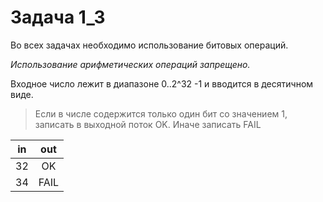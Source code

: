 # Задача 1_3
Во всех задачах необходимо использование битовых операций. 

*Использование арифметических операций запрещено.*

Входное число лежит в диапазоне 0..2^32 -1 и вводится в десятичном виде.

>  Если в числе содержится только один бит со значением 1, записать в выходной поток OK. Иначе записать FAIL 

|  in   |  out  |
| :---: | :---: |
|  32   |  OK   |
|  34   | FAIL  |

